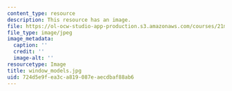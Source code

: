 ```yaml
---
content_type: resource
description: This resource has an image.
file: https://ol-ocw-studio-app-production.s3.amazonaws.com/courses/21m-873-theater-arts-topics-fall-2004-january-iap-2005/724d5e9fea3ca819087eaecdbaf88ab6_window_models.jpg
file_type: image/jpeg
image_metadata:
  caption: ''
  credit: ''
  image-alt: ''
resourcetype: Image
title: window_models.jpg
uid: 724d5e9f-ea3c-a819-087e-aecdbaf88ab6
---
```

